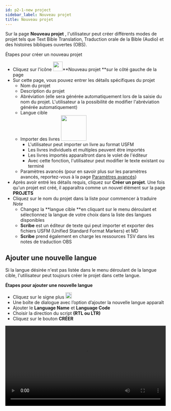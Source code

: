```yaml
---
id: p2-1-new project
sidebar_label: Nouveau projet
title: Nouveau projet
---
```


Sur la page **Nouveau projet** , l'utilisateur peut créer différents modes de projet tels que Text Bible Translation, Traduction orale de la Bible (Audio) et des histoires bibliques ouvertes (OBS).

Étapes pour créer un nouveau projet
- Cliquez sur l'icône <img src="/autographaAssetsV2/how-to/new-project.png" width="30px" alt="" />**Nouveau projet **sur le côté gauche de la page
- Sur cette page, vous pouvez entrer les détails spécifiques du projet
  - Nom du projet
  - Description du projet
  - Abréviation (elle sera générée automatiquement lors de la saisie du nom du projet. L'utilisateur a la possibilité de modifier l'abréviation générée automatiquement)
  - Langue cible
  - Importer des livres <img src="/assets/importicc.png" width="80px" alt="" />
      - L'utilisateur peut importer un livre au format USFM
      - Les livres individuels et multiples peuvent être importés
      - Les livres importés apparaîtront dans le volet de l'éditeur
      - Avec cette fonction, l'utilisateur peut modifier le texte existant ou terminé
  - Paramètres avancés (pour en savoir plus sur les paramètres avancés, reportez-vous à la page [Paramètres avancés](./p2-2-advanced%20settings.md))
- Après avoir entré les détails requis, cliquez sur **Créer un projet**. Une fois qu'un projet est créé, il apparaîtra comme un nouvel élément sur la page **PROJETS**
- Cliquez sur le nom du projet dans la liste pour commencer à traduire *Note*
  - Changez la **langue cible **en cliquant sur le menu déroulant et sélectionnez la langue de votre choix dans la liste des langues disponibles
  - **Scribe** est un éditeur de texte qui peut importer et exporter des fichiers USFM (Unified Standard Format Markers) et MD
  - **Scribe** prend également en charge les ressources TSV dans les notes de traduction OBS


<!-- <video controls src="/assets/creating-project.mov" width="100%" type="video/mov"> -->

<h2> Ajouter une nouvelle langue </h2>

Si la langue désirée n'est pas listée dans le menu déroulant de la langue cible, l'utilisateur peut toujours créer le projet dans cette langue.

**Étapes pour ajouter une nouvelle langue**

- Cliquez sur le signe plus <img src="/assets/plusicc.png" width="20px" alt="" />
- Une boîte de dialogue avec l’option d’ajouter la nouvelle langue apparaît
- Ajouter le **Language Name** et **Language Code**
- Choisir la direction du script **(RTL ou LTR)**
- Cliquez sur le bouton **CRÉER**

<video controls src="/assets/adding-new-language.mov" width="100%" type="video/mov"></video>


    
       